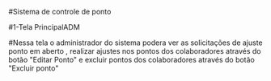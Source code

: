 #Sistema de controle de ponto 

#1-Tela PrincipalADM

#Nessa tela o administrador do sistema podera ver as solicitações de ajuste ponto em aberto , realizar ajustes nos pontos dos colaboradores através do botão "Editar Ponto" e excluir pontos dos colaboradores através do botão "Excluir ponto"


